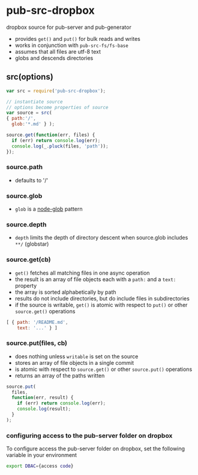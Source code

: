 # pub-src-dropbox

dropbox source for pub-server and pub-generator

* provides `get()` and `put()` for bulk reads and writes
* works in conjunction with `pub-src-fs/fs-base`
* assumes that all files are utf-8 text
* globs and descends directories

## src(options)

```javascript
var src = require('pub-src-dropbox');

// instantiate source
// options become properties of source
var source = src(
{ path:'/',
  glob:'*.md' } );

source.get(function(err, files) {
  if (err) return console.log(err);
  console.log(_.pluck(files, 'path'));
});

```

### source.path
- defaults to '/'

### source.glob
- `glob` is a [node-glob](https://github.com/isaacs/node-glob) pattern

### source.depth
- `depth` limits the depth of directory descent when source.glob includes `**/` (globstar)

### source.get(cb)
- `get()` fetches all matching files in one async operation
- the result is an array of file objects each with a `path:` and a `text:` property
- the array is sorted alphabetically by path
- results do not include directories, but do include files in subdirectories
- if the source is writable, `get()` is atomic with respect to `put()` or other `source.get()` operations

```javascript
[ { path: '/README.md',
    text: '...' } ]
```

### source.put(files, cb)
- does nothing unless `writable` is set on the source
- stores an array of file objects in a single commit
- is atomic with respect to `source.get()` or other `source.put()` operations
- returns an array of the paths written

```javascript
source.put(
  files,
  function(err, result) {
    if (err) return console.log(err);
    console.log(result);
  }
);
```

### configuring access to the pub-server folder on dropbox
To configure access  the pub-server folder on dropbox, set the following variable in your environment

```sh
export DBAC={access code}
```
